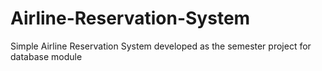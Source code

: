 # Airline-Reservation-System
Simple Airline Reservation System developed as the semester project for database module
